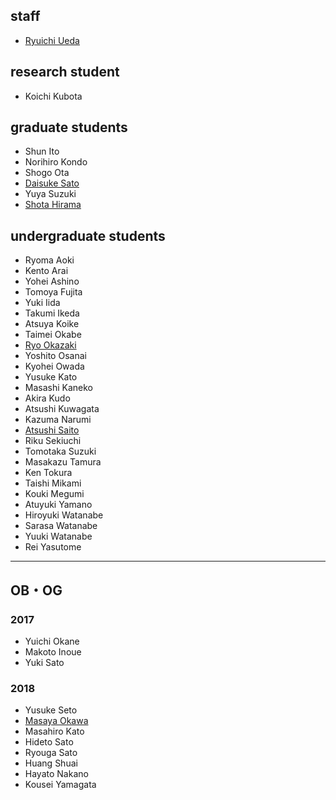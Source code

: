<h2>staff</h2>
<ul>
 	<li id="ryuichiueda"><a href="http://lab.ueda.asia/?page_id=42">Ryuichi Ueda</a></li>
</ul>
<h2>research student</h2>
<ul>
 	<li>Koichi Kubota</li>
</ul>
<h2>graduate students</h2>
<ul>
 	<li>Shun Ito</li>
 	<li>Norihiro Kondo</li>
 	<li>Shogo Ota</li>
 	<li><a href="https://tiryoh.com/" target="_blank" rel="noopener noreferrer">Daisuke Sato</a></li>
 	<li>Yuya Suzuki</li>
 	<li><a href="http://habatafuture.hatenablog.jp/" target="_blank" rel="noopener noreferrer">Shota Hirama</a></li>
</ul>
<h2>undergraduate students</h2>
<ul>
 	<li>Ryoma Aoki</li>
 	<li><span class="s1">Kento Arai</span></li>
 	<li><span class="s1">Yohei Ashino</span></li>
 	<li><span class="s1">Tomoya Fujita</span></li>
 	<li>Yuki Iida</li>
 	<li><span class="s1">Takumi Ikeda</span></li>
 	<li>Atsuya Koike</li>
 	<li><span class="s1">Taimei Okabe</span></li>
 	<li><a href="https://zaki0929.github.io/mypages/index.html">Ryo Okazaki</a></li>
 	<li><span class="s1">Yoshito Osanai</span></li>
 	<li><span class="s1">Kyohei Owada</span></li>
 	<li>Yusuke Kato</li>
 	<li>Masashi Kaneko</li>
 	<li>Akira Kudo</li>
 	<li>Atsushi Kuwagata</li>
 	<li><span class="s1">Kazuma Narumi</span></li>
 	<li><a href="http://www.asrobot.me/">Atsushi Saito</a></li>
 	<li><span class="s1">Riku Sekiuchi</span></li>
 	<li>Tomotaka Suzuki</li>
 	<li><span class="s1">Masakazu Tamura</span></li>
 	<li><span class="s1">Ken Tokura</span></li>
 	<li>Taishi Mikami</li>
 	<li>Kouki Megumi</li>
 	<li>Atuyuki Yamano</li>
 	<li><span class="s1">Hiroyuki Watanabe</span></li>
 	<li><span class="s1">Sarasa Watanabe</span></li>
 	<li>Yuuki Watanabe</li>
 	<li><span class="s1">Rei Yasutome</span></li>
</ul>

<hr />

<h2>OB・OG</h2>
<h3>2017</h3>
<ul>
 	<li>Yuichi Okane</li>
 	<li>Makoto Inoue</li>
 	<li>Yuki Sato</li>
</ul>
<h3>2018</h3>
<ul>
 	<li>Yusuke Seto</li>
 	<li><a href="http://routecompass.net/member/okawa/" target="_blank" rel="noopener noreferrer">Masaya Okawa</a></li>
 	<li>Masahiro Kato</li>
 	<li>Hideto Sato</li>
 	<li>Ryouga Sato</li>
 	<li>Huang Shuai</li>
 	<li>Hayato Nakano</li>
 	<li>Kousei Yamagata</li>
</ul>
